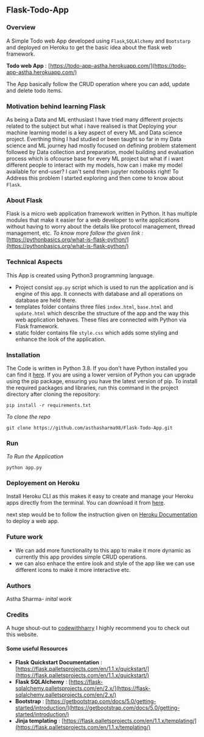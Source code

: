 ## Flask-Todo-App

### Overview 

A Simple Todo web App developed using `Flask`,`SQLAlchemy` and `Bootstarp` and deployed on Heroku to get the basic idea about the flask web framework.

**Todo web App** : [https://todo-app-astha.herokuapp.com/](https://todo-app-astha.herokuapp.com/) 

The App basically follow the CRUD operation where you can add, update and delete todo items.


### Motivation behind learning Flask 

As being a Data and ML enthusiast I have tried many different projects related to the subject but what i have realised is that Deploying your machine learning model is a key aspect of every ML and Data science project. Everthing thing I had studied or been taught so far in my Data science and ML journey had mostly focused on defining problem statement followed by Data collection and preparation, model building and evaluation process which is ofcourse base for every ML project but what if i want different people to interact with my models, how can i make my model available for end-user? I can't send them jupyter notebooks right! 
To Address this problem I started exploring and then come to know about `Flask`.

### About Flask 

Flask is a micro web application framework written in Python. It has multiple modules that make it easier for a web developer to write applications without having to worry about the details like protocol management, thread management, etc.
*To know more follow the given link :* [https://pythonbasics.org/what-is-flask-python/](https://pythonbasics.org/what-is-flask-python/)

### Technical Aspects 

This App is created using Python3 programming language. 
- Project consist `app.py` script which is used to run the application and is engine of this app. It connects with database and all operations on database are held there.
- templates folder contains three files `index.html`, `base.html` and `update.html` which describe the structure of the app and the way this web application behaves. These files are connected with Python via Flask framework. 
- static folder contains file `style.css` which adds some styling and enhance the look of the application.

### Installation

The Code is written in Python 3.8. If you don't have Python installed you can find it [here](https://www.python.org/downloads/). If you are using a lower version of Python you can upgrade using the pip package, ensuring you have the latest version of pip. To install the required packages and libraries, run this command in the project directory after cloning the repository:

```
pip install -r requirements.txt 
```

*To clone the repo*

``` 
git clone https://github.com/asthasharma98/Flask-Todo-App.git
```

### Run 

*To Run the Application*

```
python app.py 
```

### Deployement on Heroku

Install Heroku CLI as this makes it easy to create and manage your Heroku apps directly from the terminal. 
You can download it from [here](https://devcenter.heroku.com/articles/heroku-cli).

 next step would be to follow the instruction given on [Heroku Documentation](https://devcenter.heroku.com/articles/getting-started-with-python) to deploy a web app.
 
 ### Future work
 
 - We can add more functionality to this app to make it more dynamic as currently this app provides simple CRUD operations.
 - we can also enhace the entire look and style of the app like we can use different icons to make it more interactive etc.
 
 ### Authors
 
 Astha Sharma- *inital work*

### Credits

A huge shout-out to [codewithharry](codewithharry.com)
I highly recommend you to check out this website.

#### Some useful Resources

- **Flask Quickstart Documentation** : [https://flask.palletsprojects.com/en/1.1.x/quickstart/](https://flask.palletsprojects.com/en/1.1.x/quickstart/)
- **Flask SQLAlchemy** : [https://flask-sqlalchemy.palletsprojects.com/en/2.x/](https://flask-sqlalchemy.palletsprojects.com/en/2.x/) 
- **Bootstrap** : [https://getbootstrap.com/docs/5.0/getting-started/introduction/](https://getbootstrap.com/docs/5.0/getting-started/introduction/)
- **Jinja templating** : [https://flask.palletsprojects.com/en/1.1.x/templating/](https://flask.palletsprojects.com/en/1.1.x/templating/)





